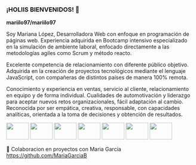 ### ¡HOLIIS BIENVENIDOS! 👋
**mariilo97/mariilo97** 

Soy Mariana López, Desarrolladora Web con enfoque en programación de páginas web. Experiencia adquirida en Bootcamp intensivo especializado en la simulación de ambiente laboral, enfocado directamente a las metodologías agiles como Scrum y método reacto.

Excelente competencia de relacionamiento con diferente público objetivo. Adquirida en la creación de proyectos tecnológicos mediante el lenguaje JavaScript, con compañeras de distintos países de manera 100% remota.

Conocimiento y experiencia en ventas, servicio al cliente, relacionamiento en equipo y de forma individual. Cualidades de automotivación y liderazgo para aceptar nuevos retos organizacionales, fácil adaptación al cambio. Reconocida por ser empática, creativa, responsable, con capacidades analíticas, orientada a la toma de decisiones y obtención de resultados.

<div>
 <img src="https://cdn.jsdelivr.net/gh/devicons/devicon/icons/html5/html5-plain-wordmark.svg"  height="45" width="60" />
 <img src="https://cdn.jsdelivr.net/gh/devicons/devicon/icons/css3/css3-plain-wordmark.svg" height="45" width="60" />
 <img src="https://cdn.jsdelivr.net/gh/devicons/devicon/icons/javascript/javascript-original.svg" height="45" width="60"  />
 <img src="https://cdn.jsdelivr.net/gh/devicons/devicon/icons/jest/jest-plain.svg" height="45" width="60"/>
 <img src="https://cdn.jsdelivr.net/gh/devicons/devicon/icons/firebase/firebase-plain-wordmark.svg" height="45" width="60" />
  <img src="https://cdn.jsdelivr.net/gh/devicons/devicon/icons/nodejs/nodejs-original-wordmark.svg" height="45" width="60" />
  <img src="https://cdn.jsdelivr.net/gh/devicons/devicon/icons/figma/figma-original.svg" height="45" width="60" />        
</div>

👯 Colaboracion en proyectos con Maria García https://github.com/MariaGarciaB

<!--
**mariilo97/mariilo97** is a ✨ _special_ ✨ repository because its `README.md` (this file) appears on your GitHub profile.

Here are some ideas to get you started:

- 🔭 I’m currently working on ...
- 🌱 I’m currently learning ...
- 👯 I’m looking to collaborate on ...
- 🤔 I’m looking for help with ...
- 💬 Ask me about ...
- 📫 How to reach me: ...
- 😄 Pronouns: ...
- ⚡ Fun fact: ...
-->
